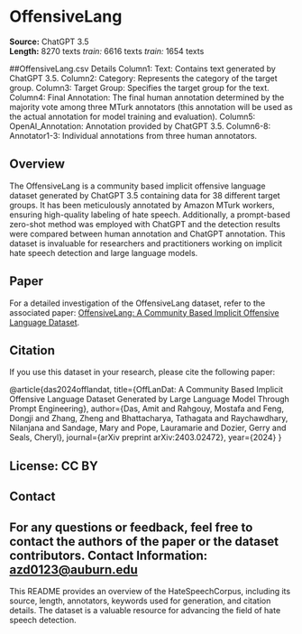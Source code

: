 # OffensiveLang

**Source:** ChatGPT 3.5  
**Length:** 8270 texts
*train:* 6616 texts
*train:* 1654 texts

##OffensiveLang.csv Details
Column1: Text: Contains text generated by ChatGPT 3.5.
Column2: Category: Represents the category of the target group.
Column3: Target Group: Specifies the target group for the text.
Column4: Final Annotation: The final human annotation determined by the majority vote among three MTurk annotators (this annotation will be used as the actual annotation for model training and evaluation).
Column5: OpenAI_Annotation: Annotation provided by ChatGPT 3.5.
Column6-8: Annotator1-3: Individual annotations from three human annotators.

## Overview
The OffensiveLang is a community based implicit offensive language dataset generated by ChatGPT 3.5 containing data for 38 different target groups. It has been meticulously annotated by Amazon MTurk workers, ensuring high-quality labeling of hate speech. Additionally, a prompt-based zero-shot method was employed with ChatGPT and the detection results were compared between human annotation and ChatGPT annotation. This dataset is invaluable for researchers and practitioners working on implicit hate speech detection and large language models.

## Paper
For a detailed investigation of the OffensiveLang dataset, refer to the associated paper: [OffensiveLang: A Community Based Implicit Offensive Language Dataset](https://arxiv.org/abs/2403.02472).

## Citation
If you use this dataset in your research, please cite the following paper:

@article{das2024offlandat,
  title={OffLanDat: A Community Based Implicit Offensive Language Dataset Generated by Large Language Model Through Prompt Engineering},
  author={Das, Amit and Rahgouy, Mostafa and Feng, Dongji and Zhang, Zheng and Bhattacharya, Tathagata and Raychawdhary, Nilanjana and Sandage, Mary and Pope, Lauramarie and Dozier, Gerry and Seals, Cheryl},
  journal={arXiv preprint arXiv:2403.02472},
  year={2024}
}

## License: CC BY

## Contact
For any questions or feedback, feel free to contact the authors of the paper or the dataset contributors.
Contact Information: azd0123@auburn.edu
---

This README provides an overview of the HateSpeechCorpus, including its source, length, annotators, keywords used for generation, and citation details. The dataset is a valuable resource for advancing the field of hate speech detection.

